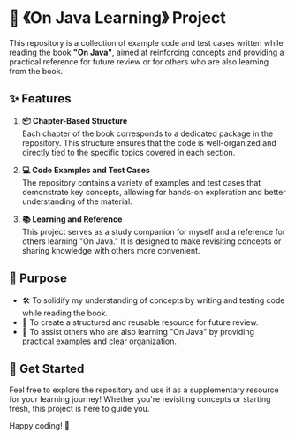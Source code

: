 # 📘 《On Java Learning》 Project

This repository is a collection of example code and test cases written while reading the book **"On Java"**, aimed at reinforcing concepts and providing a practical reference for future review or for others who are also learning from the book.

## ✨ Features

1. **📦 Chapter-Based Structure**  
   Each chapter of the book corresponds to a dedicated package in the repository. This structure ensures that the code is well-organized and directly tied to the specific topics covered in each section.

2. **💻 Code Examples and Test Cases**  
   The repository contains a variety of examples and test cases that demonstrate key concepts, allowing for hands-on exploration and better understanding of the material.

3. **📚 Learning and Reference**  
   This project serves as a study companion for myself and a reference for others learning "On Java." It is designed to make revisiting concepts or sharing knowledge with others more convenient.

## 🎯 Purpose

- 🛠️ To solidify my understanding of concepts by writing and testing code while reading the book.  
- 🔄 To create a structured and reusable resource for future review.  
- 🤝 To assist others who are also learning "On Java" by providing practical examples and clear organization.

## 🚀 Get Started

Feel free to explore the repository and use it as a supplementary resource for your learning journey! Whether you're revisiting concepts or starting fresh, this project is here to guide you.  

Happy coding! 🎉
